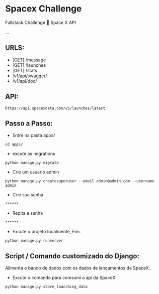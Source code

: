 <h1>Spacex Challenge</h1>
<p>Fullstack Challenge 🏅 Space X API</p>
<p>...</p>

## URLS:
- [GET] /message
- [GET] /launches
- [GET] /stats
- /v1/api/swagger/
- /v1/api/doc/



## API:
```
https://api.spacexdata.com/v5/launches/latest
```

## Passo a Passo:

- Entre na pasta apps/
```
cd apps/
```

- excute as migrations
```
python manage.py migrate
```

- Crie um usuario admin
```
python manage.py createsuperuser --email admin@admin.com --username admin
```

- Crie sua senha
```
******
```

- Repita a senha
```
******
```

- Excute o projeto localmente, Fim.
```
python manage.py runserver
```

## Script / Comando customizado do Django:
Alimenta o banco de dados com os dados de lançamentos da SpaceX.

- Excute o comando para comsumi a api da SpaceX.
```
python manage.py store_launching_data
```